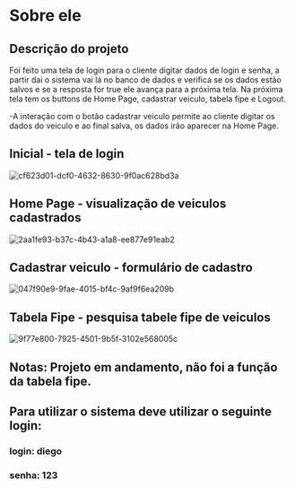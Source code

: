 # Sobre ele 



## Descrição do projeto
Foi feito uma tela de login para o cliente digitar dados de login e senha, a partir dai o sistema vai lá no banco de dados e verifica se os dados estão salvos e se a resposta for true ele avança para a próxima tela. Na próxima tela tem os buttons de Home Page, cadastrar veiculo, tabela fipe e Logout.

-A interação com o botão cadastrar veiculo permite ao cliente digitar os dados do veiculo e ao final salva, os dados irão aparecer na Home Page.

## Inicial - tela de login
![cf623d01-dcf0-4632-8630-9f0ac628bd3a](https://user-images.githubusercontent.com/122392637/230819056-bddbb7b7-f4d5-4ce5-b699-ac0a040199b1.jpg)

## Home Page - visualização de veiculos cadastrados 
![2aa1fe93-b37c-4b43-a1a8-ee877e91eab2](https://user-images.githubusercontent.com/122392637/230819242-d989f720-9ddb-4a9c-896d-b40f60dccc63.jpg)

## Cadastrar veiculo - formulário de cadastro

![047f90e9-9fae-4015-bf4c-9af9f6ea209b](https://user-images.githubusercontent.com/122392637/230819034-a24c4f39-a534-48bc-a05f-d022cf126872.jpg)

## Tabela Fipe - pesquisa tabele fipe de veiculos 
![9f77e800-7925-4501-9b5f-3102e568005c](https://user-images.githubusercontent.com/122392637/230819050-e754fa2d-0f4c-492b-9d67-b1f6ecf86ea6.jpg)


## Notas: Projeto em andamento, não foi a função da tabela fipe.



## Para utilizar o sistema deve utilizar o seguinte login:
### login: diego
### senha: 123
